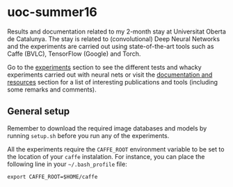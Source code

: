 # uoc-summer16
Results and documentation related to my 2-month stay at Universitat Oberta de Catalunya.
The stay is related to (convolutional) Deep Neural Networks and the experiments are
carried out using state-of-the-art tools such as Caffe (BVLC), TensorFlow (Google) and Torch.

Go to the [experiments](doc/experiments.md) section to see the different tests and whacky experiments carried out with neural nets or visit the [documentation and resources](doc/resources.md) section for a list of interesting publications and tools (including some remarks and comments). 

## General setup

Remember to download the required image databases and models by running `setup.sh` before you run any of the experiments.

All the experiments require the `CAFFE_ROOT` environment variable to be set to the location of your `caffe` instalation. For instance, you can place the following line in your `~/.bash_profile` file:
 
 ```
 export CAFFE_ROOT=$HOME/caffe
 ```
